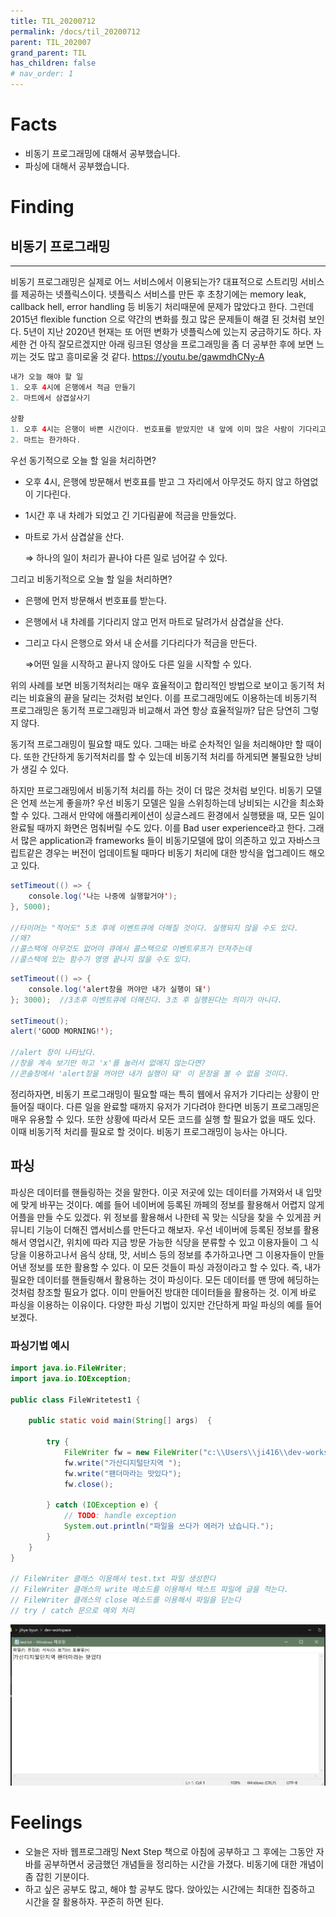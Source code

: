 ```yaml
---
title: TIL_20200712
permalink: /docs/til_20200712
parent: TIL_202007
grand_parent: TIL
has_children: false
# nav_order: 1
---
```


# Facts

- 비동기 프로그래밍에 대해서 공부했습니다.
- 파싱에 대해서 공부했습니다.

# Finding

## 비동기 프로그래밍

---

비동기 프로그래밍은 실제로 어느 서비스에서 이용되는가?
대표적으로 스트리밍 서비스를 제공하는 넷플릭스이다. 넷플릭스 서비스를 만든 후 초창기에는 memory leak, callback hell, error handling 등 비동기 처리때문에 문제가 많았다고 한다. 그런데 2015년 flexible function 으로 약간의 변화를 줬고 많은 문제들이 해결 된 것처럼 보인다. 5년이 지난 2020년 현재는 또 어떤 변화가 넷플릭스에 있는지 궁금하기도 하다. 자세한 건 아직 잘모르겠지만 아래 링크된 영상을 프로그래밍을 좀 더 공부한 후에 보면 느끼는 것도 많고 흥미로울 것 같다.
https://youtu.be/gawmdhCNy-A

```java
내가 오늘 해야 할 일
1. 오후 4시에 은행에서 적금 만들기
2. 마트에서 삼겹살사기

상황
1. 오후 4시는 은행이 바쁜 시간이다. 번호표를 받았지만 내 앞에 이미 많은 사람이 기다리고 있다.
2. 마트는 한가하다.
```

우선 동기적으로 오늘 할 일을 처리하면?

- 오후 4시, 은행에 방문해서 번호표를 받고 그 자리에서 아무것도 하지 않고 하염없이 기다린다.
- 1시간 후 내 차례가 되었고 긴 기다림끝에 적금을 만들었다.
- 마트로 가서 삼겹살을 산다.

  ⇒ 하나의 일이 처리가 끝나야 다른 일로 넘어갈 수 있다.

그리고 비동기적으로 오늘 할 일을 처리하면?

- 은행에 먼저 방문해서 번호표를 받는다.
- 은행에서 내 차례를 기다리지 않고 먼저 마트로 달려가서 삼겹살을 산다.
- 그리고 다시 은행으로 와서 내 순서를 기다리다가 적금을 만든다.

  ⇒어떤 일을 시작하고 끝나지 않아도 다른 일을 시작할 수 있다.

위의 사례를 보면 비동기적처리는 매우 효율적이고 합리적인 방법으로 보이고 동기적 처리는 비효율의 끝을 달리는 것처럼 보인다. 이를 프로그래밍에도 이용하는데 비동기적 프로그래밍은 동기적 프로그래밍과 비교해서 과연 항상 효율적일까? 답은 당연히 그렇지 않다.

동기적 프로그래밍이 필요할 때도 있다. 그때는 바로 순차적인 일을 처리해야만 할 때이다. 또한 간단하게 동기적처리를 할 수 있는데 비동기적 처리를 하게되면 불필요한 낭비가 생길 수 있다.

하지만 프로그래밍에서 비동기적 처리를 하는 것이 더 많은 것처럼 보인다. 비동기 모델은 언제 쓰는게 좋을까? 우선 비동기 모델은 일을 스위칭하는데 낭비되는 시간을 최소화 할 수 있다. 그래서 만약에 애플리케이션이 싱글스레드 환경에서 실행됐을 때, 모든 일이 완료될 때까지 화면은 멈춰버릴 수도 있다. 이를 Bad user experience라고 한다. 그래서 많은 application과 frameworks 들이 비동기모델에 많이 의존하고 있고 자바스크립트같은 경우는 버전이 업데이트될 때마다 비동기 처리에 대한 방식을 업그레이드 해오고 있다.

```java
setTimeout(() => {
	console.log('나는 나중에 실행할거야');
}, 5000);

//타이머는 "적어도" 5초 후에 이벤트큐에 더해질 것이다. 실행되지 않을 수도 있다.
//왜?
//콜스택에 아무것도 없어야 큐에서 콜스택으로 이벤트루프가 던져주는데
//콜스택에 있는 함수가 영영 끝나지 않을 수도 있다.
```

```java
setTimeout(() => {
	console.log('alert창을 꺼야만 내가 실행이 돼')
}; 3000);  //3초후 이벤트큐에 더해진다. 3초 후 실행된다는 의미가 아니다.

setTimeout();
alert('GOOD MORNING!');

//alert 창이 나타났다.
//창을 계속 보기만 하고 'x'를 눌러서 없애지 않는다면?
//콘솔창에서 'alert창을 꺼야만 내가 실행이 돼' 이 문장을 볼 수 없을 것이다.

```

정리하자면, 비동기 프로그래밍이 필요할 때는 특히 웹에서 유저가 기다리는 상황이 만들어질 때이다. 다른 일을 완료할 때까지 유저가 기다려야 한다면 비동기 프로그래밍은 매우 유용할 수 있다. 또한 상황에 따라서 모든 코드를 실행 할 필요가 없을 때도 있다. 이때 비동기적 처리를 필요로 할 것이다. 비동기 프로그래밍이 능사는 아니다.

## 파싱

파싱은 데이터를 핸들링하는 것을 말한다. 이곳 저곳에 있는 데이터를 가져와서 내 입맛에 맞게 바꾸는 것이다. 예를 들어 네이버에 등록된 까페의 정보를 활용해서 어렵지 않게 어플을 만들 수도 있겠다. 위 정보를 활용해서 나한테 꼭 맞는 식당을 찾을 수 있게끔 커뮤니티 기능이 더해진 앱서비스를 만든다고 해보자. 우선 네이버에 등록된 정보를 활용해서 영업시간, 위치에 따라 지금 방문 가능한 식당을 분류할 수 있고 이용자들이 그 식당을 이용하고나서 음식 상태, 맛, 서비스 등의 정보를 추가하고나면 그 이용자들이 만들어낸 정보를 또한 활용할 수 있다. 이 모든 것들이 파싱 과정이라고 할 수 있다. 즉, 내가 필요한 데이터를 핸들링해서 활용하는 것이 파싱이다. 모든 데이터를 맨 땅에 헤딩하는 것처럼 창조할 필요가 없다. 이미 만들어진 방대한 데이터들을 활용하는 것. 이게 바로 파싱을 이용하는 이유이다. 다양한 파싱 기법이 있지만 간단하게 파일 파싱의 예를 들어보겠다.

### 파싱기법 예시

```java
import java.io.FileWriter;
import java.io.IOException;

public class FileWritetest1 {

	public static void main(String[] args)  {

		try {
			FileWriter fw = new FileWriter("c:\\Users\\ji416\\dev-workspace\\test.txt");
			fw.write("가산디지털단지역 ");
			fw.write("팬더마라는 맛있다");
			fw.close();

		} catch (IOException e) {
			// TODO: handle exception
			System.out.println("파일을 쓰다가 에러가 났습니다.");
		}
	}
}

// FileWriter 클래스 이용해서 test.txt 파일 생성한다
// FileWriter 클래스의 write 메소드를 이용해서 텍스트 파일에 글을 적는다.
// FileWriter 클래스의 close 메소드를 이용해서 파일을 닫는다
// try / catch 문으로 예외 처리
```

![](parsing.png)

# Feelings

- 오늘은 자바 웹프로그래밍 Next Step 책으로 아침에 공부하고 그 후에는 그동안 자바를 공부하면서 궁금했던 개념들을 정리하는 시간을 가졌다. 비동기에 대한 개념이 좀 잡힌 기분이다.
- 하고 싶은 공부도 많고, 해야 할 공부도 많다. 앉아있는 시간에는 최대한 집중하고 시간을 잘 활용하자. 꾸준히 하면 된다.
